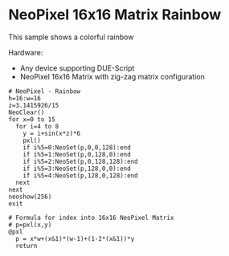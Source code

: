 # NeoPixel 16x16 Matrix Rainbow

This sample shows a colorful rainbow

Hardware:
- Any device supporting DUE-Script
- NeoPixel 16x16 Matrix with zig-zag matrix configuration

```basic
# NeoPixel - Rainbow
h=16:w=16
z=3.1415926/15
NeoClear()
for x=0 to 15 
  for i=4 to 8
    y = i+sin(x*z)*6
    pxl()
    if i%5=0:NeoSet(p,0,0,128):end
    if i%5=1:NeoSet(p,0,128,0):end
    if i%5=2:NeoSet(p,0,128,128):end
    if i%5=3:NeoSet(p,128,0,0):end
    if i%5=4:NeoSet(p,128,0,128):end
  next
next
neoshow(256)
exit

# Formula for index into 16x16 NeoPixel Matrix
# p=pxl(x,y)
@pxl
  p = x*w+(x&1)*(w-1)+(1-2*(x&1))*y
  return
```
